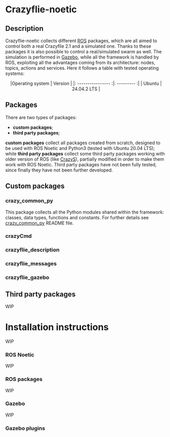 # Crazyflie-noetic
## Description
Crazyflie-noetic collects different [ROS](https://www.ros.org/) packages, which are all aimed to control both a real Crazyflie 2.1 and a 
simulated
one. Thanks to these packages it is also possible to control a real/simulated swarm as well. The simulation is performed
 in [Gazebo](http://gazebosim.org/), while all the framework is handled by ROS, exploiting all the advantages coming from
its architecture: nodes, topics, actions and services. Here it follows a table with tested operating systems:

<div align="center">

|Operating system    | Version     |
|: ---------------- :|: --------- :|
| Ubuntu             | 24.04.2 LTS |

</div>


## Packages
There are two types of 
packages:
* **custom packages**;
* **third party packages**;

**custom packages** collect all packages created from scratch, designed to be used with ROS Noetic and Python3
(tested with Ubuntu 20.04 LTS); while **third party packages** collect some third party packages working with older 
version of ROS (like [CrazyS](https://github.com/gsilano/CrazyS)), partially modified in order to make them work with 
ROS Noetic. Third party packages have not been fully tested, since finally they have not been further developed.

## Custom packages
### crazy_common_py
This package collects all the Python modules shared within the framework: classes, data types, functions and constants.
For further details see [crazy_common_py](https://github.com/AndreaFuso/Crazyflie-noetic/tree/main/crazy_common_py/src)
README file.

### crazyCmd

### crazyflie_description

### crazyflie_messages

### crazyflie_gazebo

## Third party packages
WIP
# Installation instructions
WIP
### ROS Noetic
WIP
### ROS packages
WIP
### Gazebo
WIP
### Gazebo plugins

